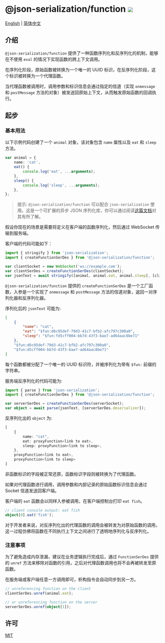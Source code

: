 # @json-serialization/function <a href="https://www.npmjs.com/package/@json-serialization/function"><img src="https://img.shields.io/npm/v/@json-serialization/function.svg" /></a>

[English](https://github.com/memo-cn/json-serialization/blob/main/packages/function/README.md) | [简体中文](https://github.com/memo-cn/json-serialization/blob/main/packages/function/README.zh-CN.md)

## 介绍

`@json-serialization/function` 提供了一种函数序列化和反序列化的机制，能够在不使用 `eval` 的情况下实现函数的跨上下文调用。

在序列化阶段，原始函数被转换为一个唯一的 UUID 标识，在反序列化阶段，这个标识被转换为一个代理函数。

当代理函数被调用时，调用参数和标识信息会通过指定的信道（实现 `onmessage` 和 `postMessage` 方法的对象）被发送回原始上下文，从而触发原始函数的回调执行。

## 起步

### 基本用法

以下示例代码创建了一个 `animal` 对象，该对象包含 `name` 属性以及 `eat` 和 `sleep` 方法。

```ts
var animal = {
    name: 'cat',
    eat() {
        console.log('eat', ...arguments);
    },
    sleep() {
        console.log('sleep', ...arguments);
    },
};
```

> 提示: `@json-serialization/function` 可以配合 `json-serialization` 使用。这是一个可扩展的异步 JSON 序列化库，你可以通过阅读[这篇文档](https://github.com/memo-cn/json-serialization/blob/main/packages/json/README.zh-CN.md)对其有所了解。

假设你现在的场景是需要将定义在客户端的函数序列化，然后通过 WebSocket 传输到服务端。

客户端的代码可能如下：

```ts
import { stringify } from 'json-serialization';
import { createFunctionSerDes } from '@json-serialization/function';

var clientSocket = new WebSocket('ws://example.com');
var clientSerDes = createFunctionSerDes(clientSocket);
var jsonText = await stringify([animal, animal.eat, animal.sleep], [clientSerDes.serializer], 4);
```

`@json-serialization/function` 提供的 `createFunctionSerDes` 是一个工厂函数，入参是一个实现了 `onmessage` 和 `postMessage` 方法的信道对象，返回一对序列化器和反序列化器。

序列化后的 `jsonText` 可能为:

```json
[
    {
        "name": "cat",
        "eat": "$fun:d6c95def-79d3-41c7-bfb2-afc797c300a0",
        "sleep": "$fun:fd5cff004-bb7d-43f3-bae7-ad64aac8be71"
    },
    "$fun:d6c95def-79d3-41c7-bfb2-afc797c300a0",
    "$fun:d5cff004-bb7d-43f3-bae7-ad64aac8be71"
]
```

每个函数都被分配了一个唯一的 UUID 标识符，并被序列化为带有 `$fun:` 前缀的字符串。

服务端反序列化的代码可能为:

```ts
import { parse } from 'json-serialization';
import { createFunctionSerDes } from '@json-serialization/function';

var serverSerDes = createFunctionSerDes(serverSocket);
var object = await parse(jsonText, [serverSerDes.deserializer]);
```

反序列化出的 `object` 为:

```ts
[
    {
        name: "cat",
        eat: proxyFunction<link to eat>,
        sleep: proxyFunction<link to sleep>,
    },
    proxyFunction<link to eat>,
    proxyFunction<link to sleep>
]
```

非函数标识的字段被正常还原，函数标识字段则被转换为了代理函数。

如果对代理函数进行调用，调用参数和内部记录的原始函数标识信息会通过 Socket 信道发送回客户端。

客户端的 `eat` 函数会以同样入参被调用，在客户端控制台打印 `eat fish`。

```ts
// client console output: eat fish
object[0].eat('fish');
```

对于开发者来说，对反序列化出的代理函数的调用会被转发为对原始函数的调用，这一过程仿佛将函数在不同执行上下文之间进行了透明地序列化与反序列化。

### 注意事项

为了避免造成内存泄漏，建议在业务逻辑执行完成后，通过 `FunctionSerDes` 提供的 `unref` 方法来移除对函数的引用，之后对代理函数调用也将不会再被转发至原函数。

在服务端或客户端任意一方调用即可，析构指令会自动同步到另一方。

```ts
// unreferencing function on the client
clientSerDes.unref(animal.eat);

// or unreferencing function on the server
serverSerDes.unref(object[1]);
```

## 许可

[MIT](./LICENSE)
